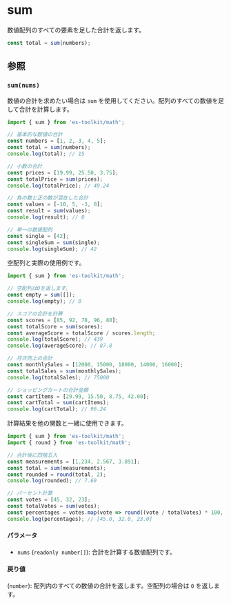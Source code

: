 # sum

数値配列のすべての要素を足した合計を返します。

```typescript
const total = sum(numbers);
```

## 参照

### `sum(nums)`

数値の合計を求めたい場合は `sum` を使用してください。配列のすべての数値を足して合計を計算します。

```typescript
import { sum } from 'es-toolkit/math';

// 基本的な数値の合計
const numbers = [1, 2, 3, 4, 5];
const total = sum(numbers);
console.log(total); // 15

// 小数の合計
const prices = [19.99, 25.50, 3.75];
const totalPrice = sum(prices);
console.log(totalPrice); // 49.24

// 負の数と正の数が混在した合計
const values = [-10, 5, -3, 8];
const result = sum(values);
console.log(result); // 0

// 単一の数値配列
const single = [42];
const singleSum = sum(single);
console.log(singleSum); // 42
```

空配列と実際の使用例です。

```typescript
import { sum } from 'es-toolkit/math';

// 空配列は0を返します。
const empty = sum([]);
console.log(empty); // 0

// スコアの合計を計算
const scores = [85, 92, 78, 96, 88];
const totalScore = sum(scores);
const averageScore = totalScore / scores.length;
console.log(totalScore); // 439
console.log(averageScore); // 87.8

// 月次売上の合計
const monthlySales = [12000, 15000, 18000, 14000, 16000];
const totalSales = sum(monthlySales);
console.log(totalSales); // 75000

// ショッピングカートの合計金額
const cartItems = [29.99, 15.50, 8.75, 42.00];
const cartTotal = sum(cartItems);
console.log(cartTotal); // 96.24
```

計算結果を他の関数と一緒に使用できます。

```typescript
import { sum } from 'es-toolkit/math';
import { round } from 'es-toolkit/math';

// 合計後に四捨五入
const measurements = [1.234, 2.567, 3.891];
const total = sum(measurements);
const rounded = round(total, 2);
console.log(rounded); // 7.69

// パーセント計算
const votes = [45, 32, 23];
const totalVotes = sum(votes);
const percentages = votes.map(vote => round((vote / totalVotes) * 100, 1));
console.log(percentages); // [45.0, 32.0, 23.0]
```

#### パラメータ

- `nums` (`readonly number[]`): 合計を計算する数値配列です。

#### 戻り値

(`number`): 配列内のすべての数値の合計を返します。空配列の場合は `0` を返します。
